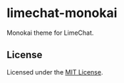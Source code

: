 # limechat-monokai

Monokai theme for LimeChat.

## License

Licensed under the [MIT License](http://www.opensource.org/licenses/MIT).
